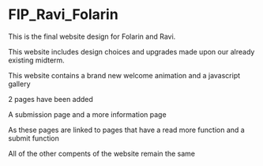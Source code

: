 # FIP_Ravi_Folarin

This is the final website design for Folarin and Ravi.

This website includes design choices and upgrades made upon our already existing midterm.

This website contains a brand new welcome animation and a javascript gallery

2 pages have been added

A submission page and a more information page

As these pages are linked to pages that have a read more function and a submit function

All of the other compents of the website remain the same
